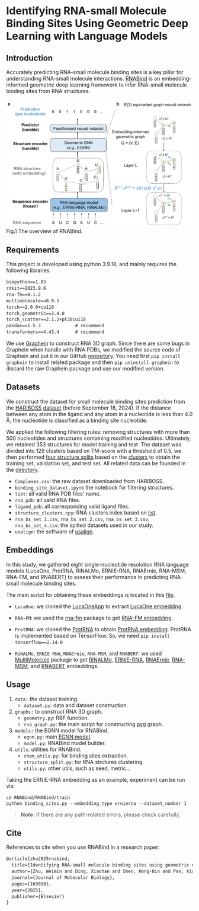 # Identifying RNA-small Molecule Binding Sites Using Geometric Deep Learning with Language Models
## Introduction
Accurately predicting RNA-small molecule binding sites is a key pillar for understanding RNA-small molecule interactions.
[RNABind](https://www.sciencedirect.com/science/article/pii/S0022283625000762) is an embedding-informed geometric deep learning framework to infer RNA-small molecule binding sites from RNA structures.

![overview](https://github.com/jaminzzz/RNABind/blob/main/RNABind.png)
Fig.1 The overview of RNABind.
## Requirements
This project is developed using python 3.9.18, and mainly requires the following libraries.
```txt
biopython==1.83
rdkit==2023.9.6
rna-fm==0.1.2 
multimolecule==0.0.5
torch==2.0.0+cu118
torch_geometric==2.4.0
torch_scatter==2.1.2+pt20cu118
pandas==1.5.3             # recommend
transformers==4.43.4      # recommend
```
We use [Graphein](https://github.com/a-r-j/graphein) to construct RNA 3D graph. Since there are some bugs in Graphein when handle with RNA PDBs, we modified the source code of Graphein and put it in our GitHub [repository](https://github.com/jaminzzz/RNABind/tree/main/Graphein). You need first `pip install graphein` to install related package and then `pip uninstall graphein` to discard the raw Graphein package and use our modified version.
## Datasets
We construct the dataset for small molecule binding sites prediction from the [HARIBOSS](https://hariboss.pasteur.cloud/) [dataset](https://hariboss.pasteur.cloud/complexes/?format=csv) (before September 18, 2024). If the distance between any atom in the ligand and any atom in a nucleotide is less than 4.0 Å, the nucleotide is classified as a binding site nucleotide. 

We applied the following filtering rules: removing structures with more than 500 nucleotides and structures containing modified nucleotides. Ultimately, we retained 353 structures for model training and test. The dataset was divided into 129 clusters based on TM-score with a threshold of 0.5, we then performed [four structure splits](https://github.com/jaminzzz/RNABind/blob/main/bs_data/rna_bs_set_1.csv) based on the [clusters](https://github.com/jaminzzz/RNABind/blob/main/bs_data/structure_clusters.npy) to obtain the training set, validation set, and test set. All related data can be founded in the [directory](https://github.com/jaminzzz/RNABind/tree/main/bs_data).
- `Complexes.csv`: the raw dataset downloaded from HARIBOSS.
- `binding_site_dataset.ipynb` the notebook for filtering structures.
- `list`: all valid RNA PDB files' name.
- `rna_pdb`: all valid RNA files.
- `ligand_pdb`: all corresponding valid ligand files.
- `structure_clusters.npy`: RNA clusters index based on [list](https://github.com/jaminzzz/RNABind/blob/main/bs_data/list).
- `rna_bs_set_1.csv`, `rna_bs_set_2.csv`, `rna_bs_set_3.csv`, `rna_bs_set_4.csv`: the splited datasets used in our study.
- `usalign`: the software of [usalign](usalign).

## Embeddings
In this study, we gathered eight single-nucleotide resolution RNA language models (LucaOne, ProtRNA, RiNALMo, ERNIE-RNA, RNAErnie, RNA-MSM, RNA-FM, and RNABERT) to assess their performance in predicting RNA-small molecule binding sites.

The main script for obtaining these embeddings is located in this [file](https://github.com/jaminzzz/RNABind/blob/main/Graphein/graphein/rna/features/sequence/embeddings.py).

- `LucaOne`: we cloned the [LucaOneApp](https://github.com/LucaOne/LucaOneApp) to extract [LucaOne embedding](https://github.com/jaminzzz/RNABind/blob/main/Graphein/graphein/rna/features/sequence/embeddings.py#L166).

- `RNA-FM`: we used the [rna-fm](rna-fm) package to get [RNA-FM embedding](https://github.com/jaminzzz/RNABind/blob/main/Graphein/graphein/rna/features/sequence/embeddings.py#L115).

- `ProtRNA`: we cloned the [ProtRNA](https://github.com/roxie-zhang/ProtRNA) to obtain [ProtRNA embedding](https://github.com/jaminzzz/RNABind/blob/main/Graphein/graphein/rna/features/sequence/embeddings.py#L263). ProtRNA is implemented based on TensorFlow. So, we need `pip install tensorflow==2.14.0`

- `RiNALMo`, `ERNIE-RNA`, `RNAErnie`, `RNA-MSM`, and `RNABERT`: we used [MultiMolecule](https://github.com/DLS5-Omics/multimolecule) package to get [RiNALMo](https://github.com/jaminzzz/RNABind/blob/main/Graphein/graphein/rna/features/sequence/embeddings.py#L487), [ERNIE-RNA](https://github.com/jaminzzz/RNABind/blob/main/Graphein/graphein/rna/features/sequence/embeddings.py#L286), [RNAErnie](https://github.com/jaminzzz/RNABind/blob/main/Graphein/graphein/rna/features/sequence/embeddings.py#L353), [RNA-MSM](https://github.com/jaminzzz/RNABind/blob/main/Graphein/graphein/rna/features/sequence/embeddings.py#L554), and [RNABERT](https://github.com/jaminzzz/RNABind/blob/main/Graphein/graphein/rna/features/sequence/embeddings.py#L420) embeddings.

## Usage
1. `data:` the dataset training.
	- `dataset.py`: data and dataset construction.
2. `graphs:` to construct RNA 3D graph.
    - `geometry.py`: RBF function.
    - `rna_graph.py`: the main script for constructing [pyg](https://pytorch-geometric.readthedocs.io) graph.
3. `models:` the EGNN model for RNABind.
    - `egnn.py`: main [EGNN model](https://github.com/vgsatorras/egnn/blob/main/models/egnn_clean/egnn_clean.py).
    - `model.py`: RNABind model builder.
4. `utils`: utilities for RNABind.
    - `chem_utils.py`: for binding sites extraction.
    - `structure_split.py`: for RNA strctures clustering.
    - `utils.py`: other utils, such as seed, metric...


Taking the ERNIE-RNA embedding as an example, experiment can be run via:
```shell
cd RNABind/RNABind/train
python binding_sites.py --embedding_type ernierna --dataset_number 1
```
> **Note:** If there are any path-related errors, please check carefully.

## Cite
References to cite when you use RNABind in a research paper:
```txt
@article{zhu2025rnabind,
  title={Identifying RNA-small molecule binding sites using geometric deep learning with language models},
  author={Zhu, Weimin and Ding, Xiaohan and Shen, Hong-Bin and Pan, Xiaoyong},
  journal={Journal of Molecular Biology},
  pages={169010},
  year={2025},
  publisher={Elsevier}
}
```



